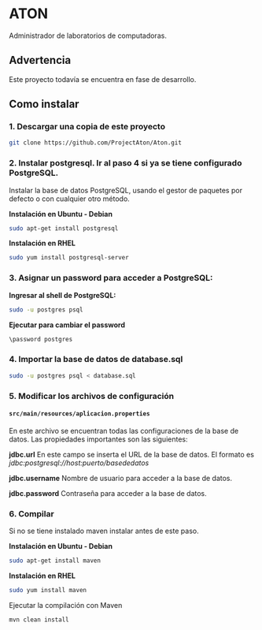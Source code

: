 # ATON
Administrador de laboratorios de computadoras.

## Advertencia
Este proyecto todavía se encuentra en fase de desarrollo.

## Como instalar
### 1. Descargar una copia de este proyecto
```bash
git clone https://github.com/ProjectAton/Aton.git
```

### 2. Instalar postgresql. Ir al paso 4 si ya se tiene configurado PostgreSQL.

Instalar la base de datos PostgreSQL, usando el gestor de paquetes por defecto o con cualquier otro método.
 
**Instalación en Ubuntu - Debian**

```bash
sudo apt-get install postgresql
```

**Instalación en RHEL**

```bash
sudo yum install postgresql-server
```

### 3. Asignar un password para acceder a PostgreSQL:

**Ingresar al shell de PostgreSQL:**

```bash
sudo -u postgres psql
```

**Ejecutar para cambiar el password**

```bash
\password postgres
```

### 4. Importar la base de datos de database.sql
```bash
sudo -u postgres psql < database.sql
```

### 5. Modificar los archivos de configuración

#### `src/main/resources/aplicacion.properties`
En este archivo se encuentran todas las configuraciones de la base de datos. Las propiedades importantes son las siguientes:

**jdbc.url**
En este campo se inserta el URL de la base de datos. El formato es *jdbc:postgresql://host:puerto/basededatos*

**jdbc.username**
Nombre de usuario para acceder a la base de datos.

**jdbc.password**
Contraseña para acceder a la base de datos.

### 6. Compilar
Si no se tiene instalado maven instalar antes de este paso.

**Instalación en Ubuntu - Debian**
```bash
sudo apt-get install maven
```

**Instalación en RHEL**
```bash
sudo yum install maven
```

Ejecutar la compilación con Maven

```bash
mvn clean install
```

## 